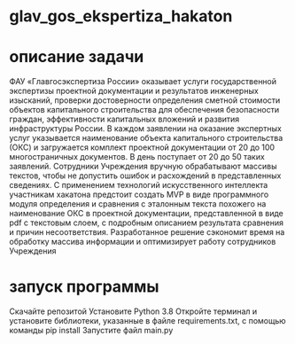 # glav_gos_ekspertiza_hakaton

# описание задачи
ФАУ «Главгосэкспертиза России» оказывает услуги государственной экспертизы проектной документации и результатов инженерных изысканий, проверки достоверности определения сметной стоимости объектов капитального строительства для обеспечения безопасности граждан, эффективности капитальных вложений и развития инфраструктуры России. 
В каждом заявлении на оказание экспертных услуг указывается наименование объекта капитального строительства (ОКС) и загружается комплект проектной документации от 20 до 100 многостраничных документов. В день поступает от 20 до 50 таких заявлений. Сотрудники Учреждения вручную обрабатывают массивы текстов, чтобы не допустить ошибок и расхождений в представленных сведениях. 
С применением технологий искусственного интеллекта участникам хакатона предстоит создать MVP в виде программного модуля определения и сравнения с эталонным текста похожего на наименование ОКС в проектной документации, представленной в виде pdf с текстовым слоем, с подробным описанием результата сравнения и причин несоответствия. 
Разработанное решение сэкономит время на обработку массива информации и оптимизирует работу сотрудников Учреждения
# запуск программы
Скачайте репозитой
Установите Python 3.8
Откройте терминал и установите библиотеки, указанные в файле requirements.txt, с помощью команды pip install
Запустите файл main.py


